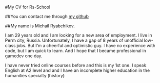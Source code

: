 #My CV for Rs-School

##You can contact me through [my github](https://github.com/mirinbrah)

##My name is Michail Ryabchikov.

I am 29 years old and I am looking for a new area of ​​employment. 
I live in Perm city, Russia.
Unfortunately, I have a gap of 8 years of unofficial low-class jobs.
But I'm a cheerful and optimistic guy.
I have no experience with code, but I am quick to learn.
And I hope that I became professional in gamedev one day.

I have never tried online courses before and this is my 1st one.
I speak English at A2 level and and I have an incomplete higher education in the humanities specialty (history) 
 